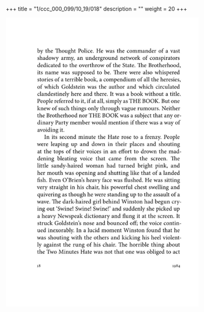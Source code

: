 +++
title = "1/ccc_000_099/10_19/018"
description = ""
weight = 20
+++

<img class="center-fit-jpg" src="/jpg_/out_jpg_1984__018.jpg" ></img>

